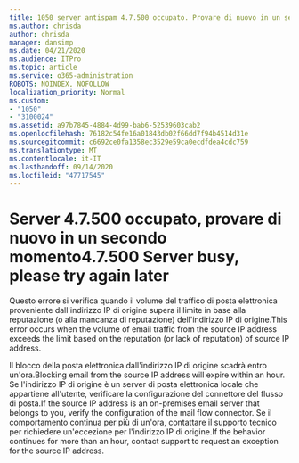 ```yaml
---
title: 1050 server antispam 4.7.500 occupato. Provare di nuovo in un secondo momento da [XXX.XXX.XXX.XXX]
ms.author: chrisda
author: chrisda
manager: dansimp
ms.date: 04/21/2020
ms.audience: ITPro
ms.topic: article
ms.service: o365-administration
ROBOTS: NOINDEX, NOFOLLOW
localization_priority: Normal
ms.custom:
- "1050"
- "3100024"
ms.assetid: a97b7845-4884-4d99-bab6-52539603cab2
ms.openlocfilehash: 76182c54fe16a01843db02f66dd7f94b4514d31e
ms.sourcegitcommit: c6692ce0fa1358ec3529e59ca0ecdfdea4cdc759
ms.translationtype: MT
ms.contentlocale: it-IT
ms.lasthandoff: 09/14/2020
ms.locfileid: "47717545"
---
```

# <a name="47500-server-busy-please-try-again-later"></a><span data-ttu-id="dd932-103">Server 4.7.500 occupato, provare di nuovo in un secondo momento</span><span class="sxs-lookup"><span data-stu-id="dd932-103">4.7.500 Server busy, please try again later</span></span>

<span data-ttu-id="dd932-104">Questo errore si verifica quando il volume del traffico di posta elettronica proveniente dall'indirizzo IP di origine supera il limite in base alla reputazione (o alla mancanza di reputazione) dell'indirizzo IP di origine.</span><span class="sxs-lookup"><span data-stu-id="dd932-104">This error occurs when the volume of email traffic from the source IP address exceeds the limit based on the reputation (or lack of reputation) of source IP address.</span></span>

<span data-ttu-id="dd932-105">Il blocco della posta elettronica dall'indirizzo IP di origine scadrà entro un'ora.</span><span class="sxs-lookup"><span data-stu-id="dd932-105">Blocking email from the source IP address will expire within an hour.</span></span> <span data-ttu-id="dd932-106">Se l'indirizzo IP di origine è un server di posta elettronica locale che appartiene all'utente, verificare la configurazione del connettore del flusso di posta.</span><span class="sxs-lookup"><span data-stu-id="dd932-106">If the source IP address is an on-premises email server that belongs to you, verify the configuration of the mail flow connector.</span></span> <span data-ttu-id="dd932-107">Se il comportamento continua per più di un'ora, contattare il supporto tecnico per richiedere un'eccezione per l'indirizzo IP di origine.</span><span class="sxs-lookup"><span data-stu-id="dd932-107">If the behavior continues for more than an hour, contact support to request an exception for the source IP address.</span></span>
